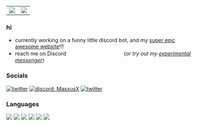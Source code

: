 <p align="center">
	<table>
		<tr>
			<td align="center" style="padding=0;width=50%;">
				<a href="#!"><img src="https://github-readme-stats.vercel.app/api/?username=maxxusx&title_color=4F8CC9&text_color=9f9f9f&show_icons=true&bg_color=00000000&hide_border=true&icon_color=4F8CC9&hide_title=true&count_private=true" /></a>
			</td>
			<td align="center" style="padding=0;width=50%;">
				<a href="#!"><img src="https://github-readme-stats.vercel.app/api/top-langs/?username=maxxusx&title_color=4F8CC9&text_color=9f9f9f&layout=compact&show_icons=true&bg_color=00000000&hide_border=true&icon_color=00000000&count_private=true" /></a>
			</td>
		</tr>
	</table>
</p>

### hi

- currently working on a funny little discord bot, and my [super epic awesome website](https://maxxus.pages.dev)!!!
- reach me on Discord ㅤ ㅤ ㅤ ㅤ ㅤ ㅤ ㅤ ㅤ ㅤ (*or try out my* [*experimental messenger*](https://maxxus.pages.dev/message))

### Socials
<a href="https://twitter.com/MaxxusYT2"><img src="https://img.shields.io/badge/twitter-blue?style=for-the-badge&logo=twitter" alt="twitter"></a>
<a href="https://discord.gg/zhgVeJeKVR"><img src="https://img.shields.io/badge/maxxusx-darkblue?style=for-the-badge&logo=discord" alt="discord: MaxxusX"></a>
<a href="https://www.youtube.com/@MaxxusX"><img src="https://img.shields.io/badge/youtube-darkred?style=for-the-badge&logo=youtube" alt="twitter"></a>

### Languages
<a href="#!"><img src="https://img.shields.io/badge/Markdown-000000?style=for-the-badge&logo=markdown&logoColor=white"></a>
<a href="#!"><img src="https://img.shields.io/badge/Luau-2C2D72?style=for-the-badge&logo=lua&logoColor=white"></a>
<a href="#!"><img src="https://img.shields.io/badge/HTML5-E34F26?style=for-the-badge&logo=html5&logoColor=white"></a>
<a href="#!"><img src="https://img.shields.io/badge/CSS-239120?&style=for-the-badge&logo=css3&logoColor=white"></a>
<a href="#!"><img src="https://img.shields.io/badge/JavaScript-F7DF1E?style=for-the-badge&logo=javascript&logoColor=black"></a>
<a href="#!"><img src="https://img.shields.io/badge/python-darkblue?style=for-the-badge&logo=python&logoColor=DCE206"></a>
